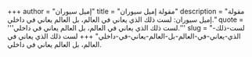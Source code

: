 +++
author = "إميل سيوران"
title = "مقولة إميل سيوران"
description = "مقولة إميل سيوران: لست ذلك الذي يعاني في العالم، بل العالم يعاني في داخلي."
quote = '''لست ذلك الذي يعاني في العالم، بل العالم يعاني في داخلي.''' 
slug = "لست-ذلك-الذي-يعاني-في-العالم-بل-العالم-يعاني-في-داخلي"
+++
لست ذلك الذي يعاني في العالم، بل العالم يعاني في داخلي.
